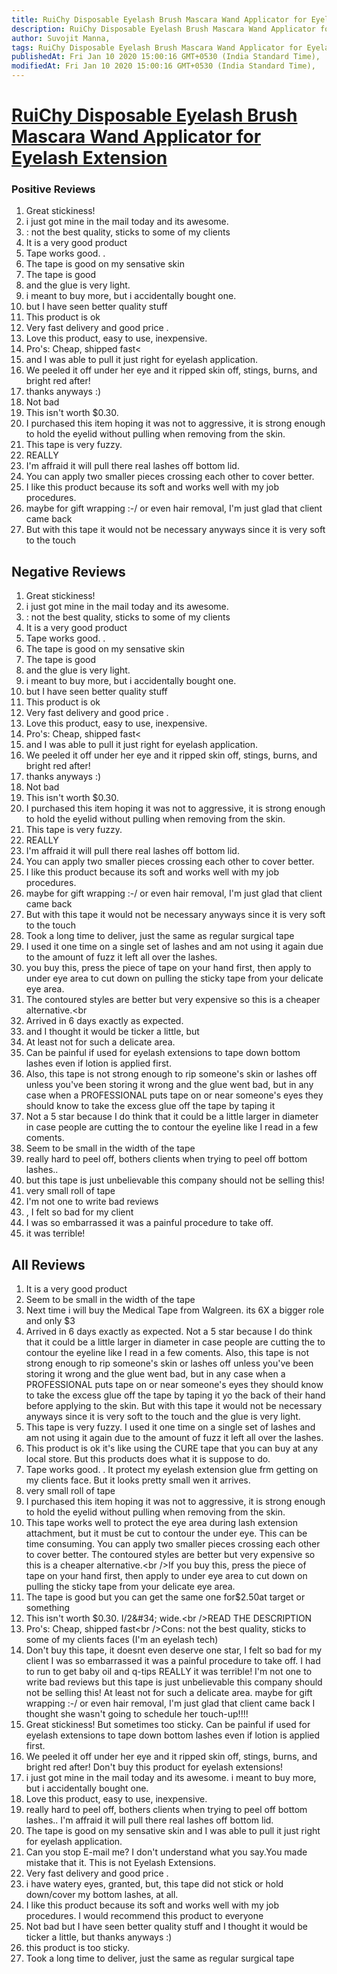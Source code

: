 ```yaml
---
title: RuiChy Disposable Eyelash Brush Mascara Wand Applicator for Eyelash Extension,
description: RuiChy Disposable Eyelash Brush Mascara Wand Applicator for Eyelash Extension,
author: Suvojit Manna,
tags: RuiChy Disposable Eyelash Brush Mascara Wand Applicator for Eyelash Extension,
publishedAt: Fri Jan 10 2020 15:00:16 GMT+0530 (India Standard Time),
modifiedAt: Fri Jan 10 2020 15:00:16 GMT+0530 (India Standard Time),
---
```


# [RuiChy Disposable Eyelash Brush Mascara Wand Applicator for Eyelash Extension](https://products.checkmycream.com/products/RuiChy-Disposable-Eyelash-Brush-Mascara-Wand-Applicator-for-Eyelash-Extension.html)

### Positive Reviews

<ol>
      <li>Great stickiness!</li>
      <li>i just got mine in the mail today and its awesome.</li>
      <li>: not the best quality, sticks to some of my clients</li>
      <li>It is a very good product</li>
      <li>Tape works good. .</li>
      <li>The tape is good on my sensative skin</li>
      <li>The tape is good</li>
      <li>and the glue is very light.</li>
      <li>i meant to buy more, but i accidentally bought one.</li>
      <li>but I have seen better quality stuff</li>
      <li>This product is ok</li>
      <li>Very fast delivery and good price .</li>
      <li>Love this product, easy to use, inexpensive.</li>
      <li>Pro&#x27;s: Cheap, shipped fast&lt;</li>
      <li>and I was able to pull it just right for eyelash application.</li>
      <li>We peeled it off under her eye and it ripped skin off, stings, burns, and bright red after!</li>
      <li>thanks anyways :)</li>
      <li>Not bad</li>
      <li>This isn&#x27;t worth $0.30.</li>
      <li>I purchased this item hoping it was not to aggressive, it is strong enough to hold the eyelid without pulling when removing from the skin.</li>
      <li>This tape is very fuzzy.</li>
      <li>REALLY</li>
      <li>I&#x27;m affraid it will pull there real lashes off bottom lid.</li>
      <li>You can apply two smaller pieces crossing each other to cover better.  </li>
      <li>I like this product because its soft and works well with my job procedures.</li>
      <li>maybe for gift wrapping :-/ or even hair removal, I&#x27;m just glad that client came back</li>
      <li>But with this tape it would not be necessary anyways since it is very soft to the touch</li>
</ol>


<h2>Negative Reviews</h2>
<ol>
<li> Great stickiness!</li>
<li> i just got mine in the mail today and its awesome.</li>
<li> : not the best quality, sticks to some of my clients</li>
<li> It is a very good product</li>
<li> Tape works good. .</li>
<li> The tape is good on my sensative skin</li>
<li> The tape is good</li>
<li> and the glue is very light.</li>
<li> i meant to buy more, but i accidentally bought one.</li>
<li> but I have seen better quality stuff</li>
<li> This product is ok</li>
<li> Very fast delivery and good price .</li>
<li> Love this product, easy to use, inexpensive.</li>
<li> Pro&#x27;s: Cheap, shipped fast&lt;</li>
<li> and I was able to pull it just right for eyelash application.</li>
<li> We peeled it off under her eye and it ripped skin off, stings, burns, and bright red after!</li>
<li> thanks anyways :)</li>
<li> Not bad</li>
<li> This isn&#x27;t worth $0.30.</li>
<li> I purchased this item hoping it was not to aggressive, it is strong enough to hold the eyelid without pulling when removing from the skin.</li>
<li> This tape is very fuzzy.</li>
<li> REALLY</li>
<li> I&#x27;m affraid it will pull there real lashes off bottom lid.</li>
<li> You can apply two smaller pieces crossing each other to cover better.  </li>
<li> I like this product because its soft and works well with my job procedures.</li>
<li> maybe for gift wrapping :-/ or even hair removal, I&#x27;m just glad that client came back</li>
<li> But with this tape it would not be necessary anyways since it is very soft to the touch</li>
<li> Took a long time to deliver, just the same as regular surgical tape</li>
<li> I used it one time on a single set of lashes and am not using it again due to the amount of fuzz it left all over the lashes.</li>
<li> you buy this, press the piece of tape on your hand first, then apply to under eye area to cut down on pulling the sticky tape from your delicate eye area.</li>
<li> The contoured styles are better but very expensive so this is a cheaper alternative.&lt;br</li>
<li> Arrived in 6 days exactly as expected.</li>
<li> and I thought it would be ticker a little, but</li>
<li> At least not for such a delicate area.</li>
<li> Can be painful if used for eyelash extensions to tape down bottom lashes even if lotion is applied first.</li>
<li> Also, this tape is not strong enough to rip someone&#x27;s skin or lashes off unless you&#x27;ve been storing it wrong and the glue went bad, but in any case when a PROFESSIONAL puts tape on or near someone&#x27;s eyes they should know to take the excess glue off the tape by taping it</li>
<li> Not a 5 star because I do think that it could be a little larger in diameter in case people are cutting the to contour the eyeline like I read in a few coments.</li>
<li> Seem to be small in the width of the tape</li>
<li> really hard to peel off, bothers clients when trying to peel off bottom lashes..  </li>
<li> but this tape is just unbelievable this company should not be selling this!</li>
<li> very small roll of tape</li>
<li> I&#x27;m not one to write bad reviews</li>
<li> , I felt so bad for my client</li>
<li> I was so embarrassed it was a painful procedure to take off.</li>
<li> it was terrible!  </li>
</ol>

<h2>All Reviews</h2>

<ol>
    <li> It is a very good product</li>
    <li> Seem to be small in the width of the tape</li>
    <li> Next time i will buy the Medical Tape from Walgreen. its 6X a bigger role and only $3</li>
    <li> Arrived in 6 days exactly as expected. Not a 5 star because I do think that it could be a little larger in diameter in case people are cutting the to contour the eyeline like I read in a few coments. Also, this tape is not strong enough to rip someone&#x27;s skin or lashes off unless you&#x27;ve been storing it wrong and the glue went bad, but in any case when a PROFESSIONAL puts tape on or near someone&#x27;s eyes they should know to take the excess glue off the tape by taping it yo the back of their hand before applying to the skin. But with this tape it would not be necessary anyways since it is very soft to the touch and the glue is very light.</li>
    <li> This tape is very fuzzy. I used it one time on a single set of lashes and am not using it again due to the amount of fuzz it left all over the lashes.</li>
    <li> This product is ok it&#x27;s like using the CURE tape that you can buy at any local store. But this products does what it is suppose to do.</li>
    <li> Tape works good. . It protect my eyelash extension glue frm getting on my clients face.  But it looks pretty small wen it arrives.</li>
    <li> very small roll of tape</li>
    <li> I purchased this item hoping it was not to aggressive, it is strong enough to hold the eyelid without pulling when removing from the skin.</li>
    <li> This tape works well to protect the eye area during lash extension attachment, but it must be cut to contour the under eye.  This can be time consuming. You can apply two smaller pieces crossing each other to cover better.  The contoured styles are better but very expensive so this is a cheaper alternative.&lt;br /&gt;If you buy this, press the piece of tape on your hand first, then apply to under eye area to cut down on pulling the sticky tape from your delicate eye area.</li>
    <li> The tape is good but you can get the same one for$2.50at target or something</li>
    <li> This isn&#x27;t worth $0.30. I/2&amp;#34; wide.&lt;br /&gt;READ THE DESCRIPTION</li>
    <li> Pro&#x27;s: Cheap, shipped fast&lt;br /&gt;Cons: not the best quality, sticks to some of my clients faces  (I&#x27;m an eyelash tech)</li>
    <li> Don&#x27;t buy this tape, it doesnt even deserve one star, I felt so bad for my client I was so embarrassed it was a painful procedure to take off. I had to run to get baby oil and q-tips REALLY it was terrible!  I&#x27;m not one to write bad reviews but this tape is just unbelievable this company should not be selling this! At least not for such a delicate area. maybe for gift wrapping :-/ or even hair removal, I&#x27;m just glad that client came back I thought she wasn&#x27;t going to schedule her touch-up!!!!</li>
    <li> Great stickiness! But sometimes too sticky. Can be painful if used for eyelash extensions to tape down bottom lashes even if lotion is applied first.</li>
    <li> We peeled it off under her eye and it ripped skin off, stings, burns, and bright red after! Don&#x27;t buy this product for eyelash extensions!</li>
    <li> i just got mine in the mail today and its awesome. i meant to buy more, but i accidentally bought one.</li>
    <li> Love this product, easy to use, inexpensive.</li>
    <li> really hard to peel off, bothers clients when trying to peel off bottom lashes..  I&#x27;m affraid it will pull there real lashes off bottom lid.</li>
    <li> The tape is good on my sensative skin and I was able to pull it just right for eyelash application.</li>
    <li> Can you stop E-mail me? I don&#x27;t understand what you say.You made mistake that it. This is not Eyelash Extensions.</li>
    <li> Very fast delivery and good price .</li>
    <li> i have watery eyes, granted, but, this tape did not stick or hold down/cover my bottom lashes, at all.</li>
    <li> I like this product because its soft and works well with my job procedures. I would recommend this product to everyone</li>
    <li> Not bad but I have seen better quality stuff and I thought it would be ticker a little, but thanks anyways :)</li>
    <li> this product is too sticky.</li>
    <li> Took a long time to deliver, just the same as regular surgical tape</li>
</ol>




